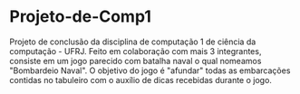 # Projeto-de-Comp1
Projeto de conclusão da disciplina de computação 1 de ciência da computação - UFRJ. Feito em colaboração com mais 3 integrantes, consiste 
em um jogo parecido com batalha naval o qual nomeamos "Bombardeio Naval". O objetivo do jogo é "afundar" todas as embarcações contidas
no tabuleiro com o auxílio de dicas recebidas durante o jogo.
